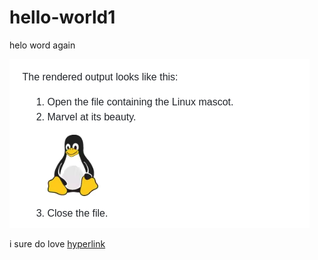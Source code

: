 # hello-world1
helo word again

![marvel in its glory](/marvel.png "marvel at its beauty")

i sure do love [hyperlink](https://www.markdownguide.org/basic-syntax/)
